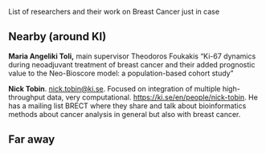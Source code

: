 List of researchers and their work on Breast Cancer just in case

## Nearby (around KI)

**Maria Angeliki Toli,** main supervisor Theodoros Foukakis
“Ki-67 dynamics during neoadjuvant treatment of breast cancer and their added prognostic value to the Neo-Bioscore model: a population-based cohort study”

**Nick Tobin**. nick.tobin@ki.se. Focused on integration of multiple high-throughput data, very computational. https://ki.se/en/people/nick-tobin. He has a mailing list BRECT where they share and talk about bioinformatics methods about cancer analysis in general but also with breast cancer.

## Far away

